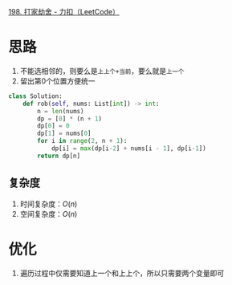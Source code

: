 [198. 打家劫舍 - 力扣（LeetCode）](https://leetcode.cn/problems/house-robber/?envType=daily-question&envId=2023-09-15)
# 思路
1. 不能选相邻的，则要么是`上上个+当前`，要么就是`上一个`
2. 留出第0个位置方便统一
```python
class Solution:
    def rob(self, nums: List[int]) -> int:
        n = len(nums)
        dp = [0] * (n + 1)
        dp[0] = 0
        dp[1] = nums[0]
        for i in range(2, n + 1):
            dp[i] = max(dp[i-2] + nums[i - 1], dp[i-1])
        return dp[n]
```

## 复杂度
1. 时间复杂度：$O(n)$
2. 空间复杂度：$O(n)$

# 优化
1. 遍历过程中仅需要知道上一个和上上个，所以只需要两个变量即可

